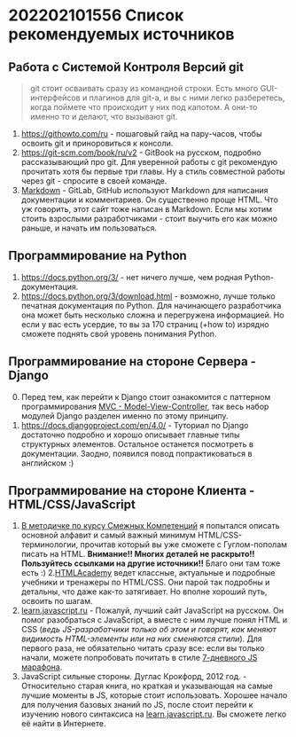 # 202202101556 Список рекомендуемых источников

## Работа с Системой Контроля Версий git

> git стоит осваивать сразу из командной строки. Есть много GUI-интерфейсов и
> плагинов для git-а, и вы с ними легко разберетесь, когда поймете что происходит
> у них под капотом. А они-то именно то и делают, что вызывают git.

1. https://githowto.com/ru - пошаговый гайд на пару-часов, чтобы освоить git и приноровиться к консоли.
2. https://git-scm.com/book/ru/v2 - GitBook на русском, подробно рассказывающий про git. Для уверенной работы с git рекомендую прочитать хотя бы первые три главы. Ну а стиль совместной работы через git - спросите в своей команде.
3. [Markdown](https://docs.github.com/en/get-started/writing-on-github/getting-started-with-writing-and-formatting-on-github/basic-writing-and-formatting-syntax) - GitLab, GitHub используют Markdown для написания документации и комментариев. Он существенно проще HTML. Что уж говорить, этот сайт тоже написан в Markdown. Если мы хотим стоить взрослыми разработчиками - стоит выучить его как можно раньше, и начать им пользоваться.

## Программирование на Python

1. https://docs.python.org/3/ - нет ничего лучше, чем родная Python-документация.
2. https://docs.python.org/3/download.html - возможно, лучше только печатная документация по Python. Для начинающего разработчика она может быть несколько сложна и перегружена информацией. Но если у вас есть усердие, то вы за 170 страниц (+how to) изрядно сможете поднять свой уровень понимания Python.

## Программирование на стороне Сервера - Django

0. Перед тем, как перейти к Django стоит ознакомится с паттерном программирования [MVC - Model-View-Controller](https://ru.wikipedia.org/wiki/Model-View-Controller), так весь набор модулей Django разделен именно по этому принципу.
1. https://docs.djangoproject.com/en/4.0/ - Туториал по Django достаточно подробно и хорошо описывает главные типы структурных элементов. Остальное останется посмотреть в документации. Заодно, появился повод попрактиковаться в английском :)

## Программирование на стороне Клиента - HTML/CSS/JavaScript

1. [В методичке по курсу Смежных Компетенций](https://docs.google.com/document/d/1Jb6SbahUkksNbDx5liKX9-YyQiQvWgy8QuU4YGxbxwM/edit#heading=h.a24umvsjtg7p) я попытался описать основной алфавит и самый важный минимум HTML/CSS-терминологии, прочитав который вы уже сможете с Гуглом-пополам писать на HTML. **Внимание!! Многих деталей не раскрыто!! Пользуйтесь ссылками на другие источники!!** Благо они там тоже есть :)
2.[HTMLAcademy](https://htmlacademy.ru/courses) ведет классные, актуальные и подробные учебники и тренажеры по HTML/CSS. Они парой так подробны и детальны, что даже как-то затягивает. Но вполне хороший путь, освоить по шагам.
3. [learn.javascript.ru](https://learn.javascript.ru/) - Пожалуй, лучший сайт JavaScript на русском. Он помог разобраться с JavaScript, а вместе с ним лучше понял HTML и CSS (*ведь JS-разработчики только об этом и говорят, как меняют видимость HTML-элементы или на них сменяются стили*). Для первого раза, не обязательно читать сразу все: если вы только начали, можете попробовать почитать в стиле [7-дневного JS марафона](202202101630-javascript-marathon).
4. JavaScript сильные стороны. Дуглас Крокфорд, 2012 год. - Относительно старая книга, но краткая и указывающая на самые лучшие моменты в JS, которые стоит использовать. Хорошее начало для получения базовых знаний по JS, после стоит перейти к изучению нового синтаксиса на [learn.javascript.ru](https://learn.javascript.ru/). Вы сможете легко её найти в Интернете.
